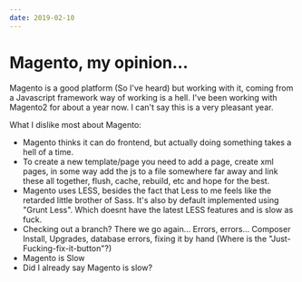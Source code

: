 ```yaml
---
date: 2019-02-10
---
```


# Magento, my opinion...

Magento is a good platform (So I've heard) but working with it, coming from a Javascript framework way of working is a hell. I've been working with Magento2 for about a year now. I can't say this is a very pleasant year.

What I dislike most about Magento:

- Magento thinks it can do frontend, but actually doing something takes a hell of a time.
- To create a new template/page you need to add a page, create xml pages, in some way add the js to a file somewhere far away and link these all together, flush, cache, rebuild, etc and hope for the best.
- Magento uses LESS, besides the fact that Less to me feels like the retarded little brother of Sass. It's also by default implemented using "Grunt Less". Which doesnt have the latest LESS features and is slow as fuck.
- Checking out a branch? There we go again... Errors, errors... Composer Install, Upgrades, database errors, fixing it by hand (Where is the "Just-Fucking-fix-it-button"?)
- Magento is Slow
- Did I already say Magento is slow?
